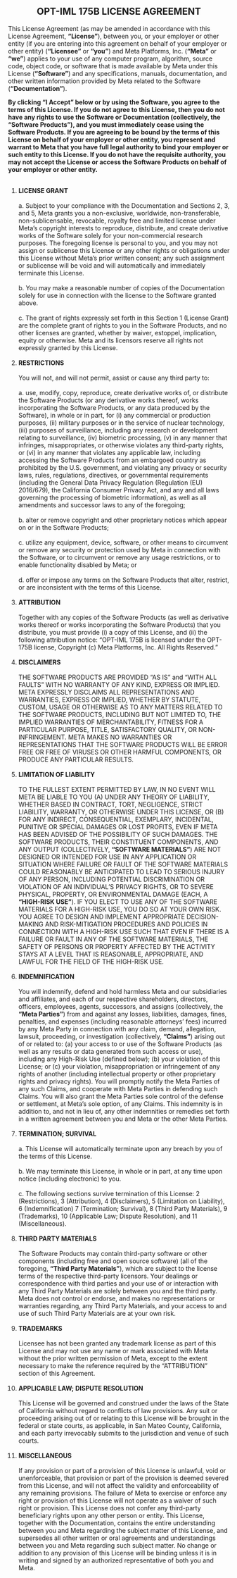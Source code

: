<h2 align="center"> OPT-IML 175B LICENSE AGREEMENT </h2>

This License Agreement (as may be amended in accordance with this License Agreement, **“License”**), between you, or your employer or other entity (if you are entering into this agreement on behalf of your employer or other entity) (**“Licensee”** or **“you”**) and Meta Platforms, Inc. (**“Meta”** or **“we”**) applies to your use of any computer program, algorithm, source code, object code, or software that is made available by Meta under this License (**“Software”**) and any specifications, manuals, documentation, and other written information provided by Meta related to the Software (**“Documentation”**).

**By clicking “I Accept” below or by using the Software, you agree to the terms of this License.  If you do not agree to this License, then you do not have any rights to use the Software or Documentation (collectively, the “Software Products”), and you must immediately cease using the Software Products.  If you are agreeing to be bound by the terms of this License on behalf of your employer or other entity, you represent and warrant to Meta that you have full legal authority to bind your employer or such entity to this License. If you do not have the requisite authority, you may not accept the License or access the Software Products on behalf of your employer or other entity.**
<br><br>
1. **LICENSE GRANT**
<br><br>
   a. Subject to your compliance with the Documentation and Sections 2, 3, and 5, Meta grants you a non-exclusive, worldwide, non-transferable, non-sublicensable, revocable, royalty free and limited license under Meta’s copyright interests to reproduce, distribute, and create derivative works of the Software solely for your non-commercial research purposes.  The foregoing license is personal to you, and you may not assign or sublicense this License or any other rights or obligations under this License without Meta’s prior written consent; any such assignment or sublicense will be void and will automatically and immediately terminate this License. 
<br><br>
   b. You may make a reasonable number of copies of the Documentation solely for use in connection with the license to the Software granted above. 
<br><br>
   c. The grant of rights expressly set forth in this Section 1 (License Grant) are the complete grant of rights to you in the Software Products, and no other licenses are granted, whether by waiver, estoppel, implication, equity or otherwise.  Meta and its licensors reserve all rights not expressly granted by this License. 
<br><br>
2. **RESTRICTIONS**
<br><br>
   You will not, and will not permit, assist or cause any third party to:
<br><br>
   a. use, modify, copy, reproduce, create derivative works of, or distribute the Software Products (or any derivative works thereof, works incorporating the Software Products, or any data produced by the Software), in whole or in part, for (i) any commercial or production purposes, (ii) military purposes or in the service of nuclear technology, (iii) purposes of surveillance, including any research or development relating to surveillance, (iv) biometric processing, (v) in any manner that infringes, misappropriates, or otherwise violates any third-party rights, or (vi) in any manner that violates any applicable law, including accessing the Software Products from an embargoed country as prohibited by the U.S. government, and violating any privacy or security laws, rules, regulations, directives, or governmental requirements (including the General Data Privacy Regulation (Regulation (EU) 2016/679), the California Consumer Privacy Act, and any and all laws governing the processing of biometric information), as well as all amendments and successor laws to any of the foregoing;
<br><br>
   b. alter or remove copyright and other proprietary notices which appear on or in the Software Products; 
<br><br>
   c. utilize any equipment, device, software, or other means to circumvent or remove any security or protection used by Meta in connection with the Software, or to circumvent or remove any usage restrictions, or to enable functionality disabled by Meta; or
<br><br>
   d. offer or impose any terms on the Software Products that alter, restrict, or are inconsistent with the terms of this License.
<br><br>
3. **ATTRIBUTION**
<br><br>
   Together with any copies of the Software Products (as well as derivative works thereof or works incorporating the Software Products) that you distribute, you must provide (i) a copy of this License, and (ii) the following attribution notice: “OPT-IML 175B is licensed under the OPT-175B license, Copyright (c) Meta Platforms, Inc. All Rights Reserved.”
<br><br>
4. **DISCLAIMERS**
<br><br>
   THE SOFTWARE PRODUCTS ARE PROVIDED “AS IS” and “WITH ALL FAULTS” WITH NO WARRANTY OF ANY KIND, EXPRESS OR IMPLIED.  META EXPRESSLY DISCLAIMS ALL REPRESENTATIONS AND WARRANTIES, EXPRESS OR IMPLIED, WHETHER BY STATUTE, CUSTOM, USAGE OR OTHERWISE AS TO ANY MATTERS RELATED TO THE SOFTWARE PRODUCTS, INCLUDING BUT NOT LIMITED TO, THE IMPLIED WARRANTIES OF MERCHANTABILITY, FITNESS FOR A PARTICULAR PURPOSE, TITLE, SATISFACTORY QUALITY, OR NON-INFRINGEMENT.  META MAKES NO WARRANTIES OR REPRESENTATIONS THAT THE SOFTWARE PRODUCTS WILL BE ERROR FREE OR FREE OF VIRUSES OR OTHER HARMFUL COMPONENTS, OR PRODUCE ANY PARTICULAR RESULTS.
<br><br>
5. **LIMITATION OF LIABILITY**
<br><br>
   TO THE FULLEST EXTENT PERMITTED BY LAW, IN NO EVENT WILL META BE LIABLE TO YOU (A) UNDER ANY THEORY OF LIABILITY, WHETHER BASED IN CONTRACT, TORT, NEGLIGENCE, STRICT LIABILITY, WARRANTY, OR OTHERWISE UNDER THIS LICENSE, OR (B) FOR ANY INDIRECT, CONSEQUENTIAL, EXEMPLARY, INCIDENTAL, PUNITIVE OR SPECIAL DAMAGES OR LOST PROFITS, EVEN IF META HAS BEEN ADVISED OF THE POSSIBILITY OF SUCH DAMAGES. THE SOFTWARE PRODUCTS, THEIR CONSTITUENT COMPONENTS, AND ANY OUTPUT (COLLECTIVELY, **“SOFTWARE MATERIALS”**) ARE NOT DESIGNED OR INTENDED FOR USE IN ANY APPLICATION OR SITUATION WHERE FAILURE OR FAULT OF THE SOFTWARE MATERIALS COULD REASONABLY BE ANTICIPATED TO LEAD TO SERIOUS INJURY OF ANY PERSON, INCLUDING POTENTIAL DISCRIMINATION OR VIOLATION OF AN INDIVIDUAL’S PRIVACY RIGHTS, OR TO SEVERE PHYSICAL, PROPERTY, OR ENVIRONMENTAL DAMAGE (EACH, A **“HIGH-RISK USE”**). IF YOU ELECT TO USE ANY OF THE SOFTWARE MATERIALS FOR A HIGH-RISK USE, YOU DO SO AT YOUR OWN RISK. YOU AGREE TO DESIGN AND IMPLEMENT APPROPRIATE DECISION-MAKING AND RISK-MITIGATION PROCEDURES AND POLICIES IN CONNECTION WITH A HIGH-RISK USE SUCH THAT EVEN IF THERE IS A FAILURE OR FAULT IN ANY OF THE SOFTWARE MATERIALS, THE SAFETY OF PERSONS OR PROPERTY AFFECTED BY THE ACTIVITY STAYS AT A LEVEL THAT IS REASONABLE, APPROPRIATE, AND LAWFUL FOR THE FIELD OF THE HIGH-RISK USE.
<br><br>
6. **INDEMNIFICATION**
<br><br>
   You will indemnify, defend and hold harmless Meta and our subsidiaries and affiliates, and each of our respective shareholders, directors, officers, employees, agents, successors, and assigns (collectively, the **“Meta Parties”**) from and against any losses, liabilities, damages, fines, penalties, and expenses (including reasonable attorneys’ fees) incurred by any Meta Party in connection with any claim, demand, allegation, lawsuit, proceeding, or investigation (collectively, **“Claims”**) arising out of or related to: (a) your access to or use of the Software Products (as well as any results or data generated from such access or use), including any High-Risk Use (defined below); (b) your violation of this License; or (c) your violation, misappropriation or infringement of any rights of another (including intellectual property or other proprietary rights and privacy rights).  You will promptly notify the Meta Parties of any such Claims, and cooperate with Meta Parties in defending such Claims.  You will also grant the Meta Parties sole control of the defense or settlement, at Meta’s sole option, of any Claims.  This indemnity is in addition to, and not in lieu of, any other indemnities or remedies set forth in a written agreement between you and Meta or the other Meta Parties.
<br><br>
7. **TERMINATION; SURVIVAL**
<br><br>
   a. This License will automatically terminate upon any breach by you of the terms of this License.
<br><br>
   b. We may terminate this License, in whole or in part, at any time upon notice (including electronic) to you.
<br><br>
   c. The following sections survive termination of this License: 2 (Restrictions), 3 (Attribution), 4 (Disclaimers), 5 (Limitation on Liability), 6 (Indemnification) 7 (Termination; Survival), 8 (Third Party Materials), 9 (Trademarks), 10 (Applicable Law; Dispute Resolution), and 11 (Miscellaneous).
<br><br>
8. **THIRD PARTY MATERIALS**
<br><br>
   The Software Products may contain third-party software or other components (including free and open source software) (all of the foregoing, **“Third Party Materials”**), which are subject to the license terms of the respective third-party licensors.  Your dealings or correspondence with third parties and your use of or interaction with any Third Party Materials are solely between you and the third party.  Meta does not control or endorse, and makes no representations or warranties regarding, any Third Party Materials, and your access to and use of such Third Party Materials are at your own risk.
<br><br>
9. **TRADEMARKS**
<br><br>
   Licensee has not been granted any trademark license as part of this License and may not use any name or mark associated with Meta without the prior written permission of Meta, except to the extent necessary to make the reference required by the “ATTRIBUTION” section of this Agreement.
<br><br>
10. **APPLICABLE LAW; DISPUTE RESOLUTION**
<br><br>
   This License will be governed and construed under the laws of the State of California without regard to conflicts of law provisions.  Any suit or proceeding arising out of or relating to this License will be brought in the federal or state courts, as applicable, in San Mateo County, California, and each party irrevocably submits to the jurisdiction and venue of such courts.
<br><br>
11. **MISCELLANEOUS**
<br><br>
   If any provision or part of a provision of this License is unlawful, void or unenforceable, that provision or part of the provision is deemed severed from this License, and will not affect the validity and enforceability of any remaining provisions.  The failure of Meta to exercise or enforce any right or provision of this License will not operate as a waiver of such right or provision. This License does not confer any third-party beneficiary rights upon any other person or entity.  This License, together with the Documentation, contains the entire understanding between you and Meta regarding the subject matter of this License, and supersedes all other written or oral agreements and understandings between you and Meta regarding such subject matter.  No change or addition to any provision of this License will be binding unless it is in writing and signed by an authorized representative of both you and Meta.
